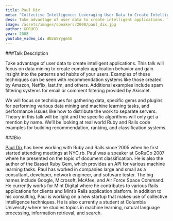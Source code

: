 ```yaml
---
title: Paul Dix
meta: "Collective Intelligence: Leveraging User Data to Create Intelligent Rails Applications"
desc: Take advantage of user data to create intelligent applications. This talk will focus on data mining to create complex application behavior and gain insight into the patterns and habits of your users.
image: /assets/images/speakers/2008/paul_dix.jpg
author: GORUCO
year: 2008
youtube_video_id: dNzA5Yygm5U
---
```


###Talk Description

Take advantage of user data to create intelligent applications. This
talk will focus on data mining to create complex application behavior
and gain insight into the patterns and habits of your users. Examples
of these techniques can be seen with recommendation systems like those
created by Amazon, Netflix, last.fm, and others. Additional examples
include spam filtering systems for email or comment filtering provided
by Akismet.


We will focus on techniques for gathering data, specific gems and
plugins for performing various data mining and machine learning tasks,
and performance issues like how to distribute the work to separate
servers. Theory in this talk will be light and the specific algorithms
will only get a mention by name. We&#8217;ll be looking at real world Ruby
and Rails code examples for building recommendation, ranking, and
classification systems.

###Bio

[Paul Dix](http://www.pauldix.net) has been working with Ruby and Rails since 2005 when he first
started attending meetings at <span class="caps">NYC</span>.rb. Paul was a speaker at GoRuCo
2007 where he presented on the topic of document classification. He is
also the author of the Basset Ruby Gem, which provides an <span class="caps">API</span> for
various machine learning tasks. Paul has worked in companies large and
small as a consultant, developer, network engineer, and software
tester. The big names include Google, Microsoft, McAfee, and Air Force
Space Command. He currently works for Mint Digital where he
contributes to various Rails applications for clients and Mint&#8217;s Rails
application platform. In addition to his consulting, Paul is working
on a new startup that makes use of collective intelligence techniques.
He is also currently a student at Columbia University where he studies
topics in machine learning, natural language processing, information
retrieval, and search.</p>


